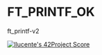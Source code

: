 # FT_PRINTF_OK

ft_printf-v2

[![llucente's 42Project Score](https://badge42.herokuapp.com/api/project/llucente/ft_printf)](https://github.com/JaeSeoKim/badge42)
